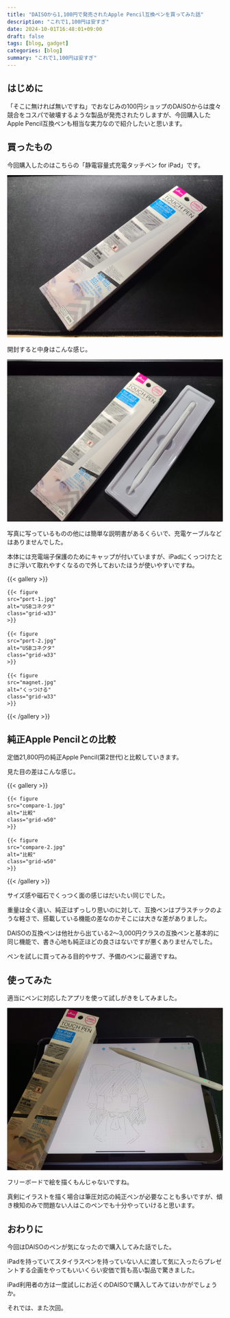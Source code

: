 ```yaml
---
title: "DAISOから1,100円で発売されたApple Pencil互換ペンを買ってみた話"
description: "これで1,100円は安すぎ"
date: 2024-10-01T16:48:01+09:00
draft: false
tags: [blog, gadget]
categories: [blog]
summary: "これで1,100円は安すぎ"
---
```


## はじめに

「そこに無ければ無いですね」でおなじみの100円ショップのDAISOからは度々競合をコスパで破壊するような製品が発売されたりしますが、今回購入したApple Pencil互換ペンも相当な実力なので紹介したいと思います。

## 買ったもの

今回購入したのはこちらの「静電容量式充電タッチペン for iPad」です。

![パッケージ](package-1.jpg)

開封すると中身はこんな感じ。

![開封](package-2.jpg)

写真に写っているものの他には簡単な説明書があるくらいで、充電ケーブルなどはありませんでした。

本体には充電端子保護のためにキャップが付いていますが、iPadにくっつけたときに浮いて取れやすくなるので外しておいたほうが使いやすいですね。

{{< gallery >}}

    {{< figure
    src="port-1.jpg"
    alt="USBコネクタ"
    class="grid-w33"
    >}}

    {{< figure
    src="port-2.jpg"
    alt="USBコネクタ"
    class="grid-w33"
    >}}

    {{< figure
    src="magnet.jpg"
    alt="くっつける"
    class="grid-w33"
    >}}

{{< /gallery >}}

## 純正Apple Pencilとの比較

定価21,800円の純正Apple Pencil(第2世代)と比較していきます。

見た目の差はこんな感じ。

{{< gallery >}}

    {{< figure
    src="compare-1.jpg"
    alt="比較"
    class="grid-w50"
    >}}

    {{< figure
    src="compare-2.jpg"
    alt="比較"
    class="grid-w50"
    >}}

{{< /gallery >}}

サイズ感や磁石でくっつく面の感じはだいたい同じでした。

重量は全く違い、純正はずっしり思いのに対して、互換ペンはプラスチックのような軽さで、搭載している機能の差なのかそこには大きな差がありました。

DAISOの互換ペンは他社から出ている2〜3,000円クラスの互換ペンと基本的に同じ機能で、書き心地も純正ほどの良さはないですが悪くありませんでした。

ペンを試しに買ってみる目的やサブ、予備のペンに最適ですね。

## 使ってみた

適当にペンに対応したアプリを使って試しがきをしてみました。

![らくがき](try-pencil.jpg)

フリーボードで絵を描くもんじゃないですね。

真剣にイラストを描く場合は筆圧対応の純正ペンが必要なことも多いですが、傾き検知のみで問題ない人はこのペンでも十分やっていけると思います。

## おわりに

今回はDAISOのペンが気になったので購入してみた話でした。

iPadを持っていてスタイラスペンを持っていない人に渡して気に入ったらプレゼントする企画をやってもいいくらい安価で質も高い製品で驚きました。

iPad利用者の方は一度試しにお近くのDAISOで購入してみてはいかがでしょうか。

それでは、また次回。
